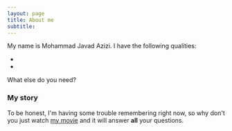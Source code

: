 ```yaml
---
layout: page
title: About me
subtitle:
---
```


My name is Mohammad Javad Azizi. I have the following qualities:

- 
- 

What else do you need?

### My story

To be honest, I'm having some trouble remembering right now, so why don't you just watch [my movie](https://en.wikipedia.org/wiki/The_Princess_Bride_%28film%29) and it will answer **all** your questions.

